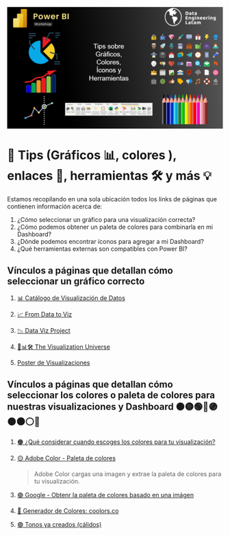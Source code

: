 <img src="https://github.com/DataEngineering-LATAM/PowerBi-StudyClub/blob/main/Tips%2C%20enlaces%20y%20herramientas/images/tips.PNG" width="600">

# 🎯 Tips (Gráficos 📊, colores ), enlaces 📌, herramientas 🛠️ y más 💡
Estamos recopilando en una sola ubicación todos los links de páginas que contienen información acerca de: 
1. ¿Cómo seleccionar un gráfico para una visualización correcta? 
2. ¿Cómo podemos obtener un paleta de colores para combinarla en mi Dashboard?
3. ¿Dónde podemos encontrar íconos para agregar a mi Dashboard? 
4. ¿Qué herramientas externas son compatibles con Power BI?


## Vínculos a páginas que detallan cómo seleccionar un gráfico correcto 

1. [📊 Catálogo de Visualización de Datos](https://datavizcatalogue.com/ES/ 'Catálogo de Visualización de Datos')

2. [📈 From Data to Viz](https://www.data-to-viz.com/ 'From Data to Viz')

3. [📉 Data Viz Project ](https://datavizproject.com/# 'Data Viz Project')

4. [📘📊🛠️ The Visualization Universe](http://visualizationuniverse.com/charts/ 'The Visualization Universe')

5. [Poster de Visualizaciones](https://raw.githubusercontent.com/Financial-Times/chart-doctor/main/visual-vocabulary/poster.png 'Poster')




## Vínculos a páginas que detallan cómo seleccionar los colores o paleta de colores para nuestras visualizaciones y Dashboard 🟠🟡🟢🔵🟣🟤⚫⚪🔴  
1. [🟠 ¿Qué considerar cuando escoges los colores para tu visualización?](https://blog.datawrapper.de/colors/ 'Colores para tu Visualización')

2. [🟡 Adobe Color - Paleta de colores](https://color.adobe.com/es/create/color-wheel 'Paleta de Colores') 
   >  Adobe Color cargas una imagen y extrae la paleta de colores para tu visualización.

3. [🟢 Google - Obtenr la paleta de colores basado en una imágen](https://artsexperiments.withgoogle.com/artpalette/images 'Patrón de colores')

4. [🔵 Generador de Colores: coolors.co](https://coolors.co/ 'Generador de Colores')

5. [🟣 Tonos ya creados (cálidos)](https://www.design-seeds.com/ 'Tonos')
